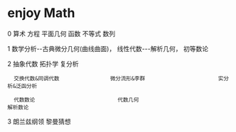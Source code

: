 # enjoy Math


0 算术 方程  平面几何  函数 不等式 数列


1 数学分析--古典微分几何(曲线曲面)，   线性代数---解析几何，           初等数论


2     抽象代数                           拓扑学                              复分析

      交换代数&同调代数                微分流形&李群                       实分析&泛函分析 
      
      代数数论                          代数几何                             解析数论
      
      
      
      
3                   朗兰兹纲领                       黎曼猜想
